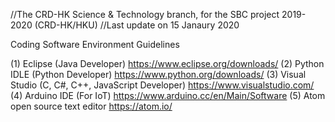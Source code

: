 //The CRD-HK Science & Technology branch, for the SBC project 2019-2020 (CRD-HK/HKU)
//Last update on 15 Janaury 2020

Coding Software Environment Guidelines

(1) Eclipse (Java Developer) https://www.eclipse.org/downloads/
(2) Python IDLE (Python Developer) https://www.python.org/downloads/
(3) Visual Studio (C, C#, C++, JavaScript Developer) https://www.visualstudio.com/
(4) Arduino IDE (For IoT) https://www.arduino.cc/en/Main/Software
(5) Atom open source text editor https://atom.io/
